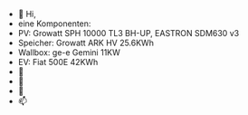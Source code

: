 - 👋 Hi,
- eine Komponenten:
- PV: Growatt SPH 10000 TL3 BH-UP, EASTRON SDM630 v3
- Speicher: Growatt ARK HV 25.6KWh
- Wallbox: ge-e Gemini 11KW
- EV: Fiat 500E 42KWh
- 👀 
- 🌱
- 💞️ 
- 📫 

<!---
jwinkler1967/jwinkler1967 is a ✨ special ✨ repository because its `README.md` (this file) appears on your GitHub profile.
You can click the Preview link to take a look at your changes.
--->
